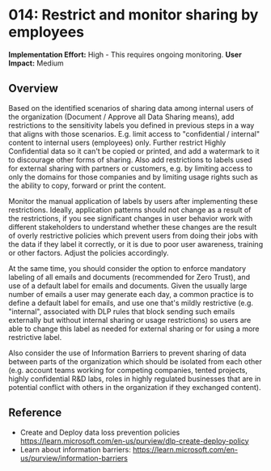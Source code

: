 # 014: Restrict and monitor sharing by employees

**Implementation Effort:** High - This requires ongoing monitoring.
**User Impact:** Medium

## Overview

Based on the identified scenarios of sharing data among internal users of the organization (Document / Approve all Data Sharing means), add restrictions to the sensitivity labels you defined in previous steps in a way that aligns with those scenarios. E.g. limit access to "confidential / internal" content to internal users (employees) only. Further restrict Highly Confidential data so it can't be copied or printed, and add a watermark to it to discourage other forms of sharing. 
Also add restrictions to labels used for external sharing with partners or customers, e.g. by limiting access to only the domains for those companies and by limiting usage rights such as the ability to copy, forward or print the content. 

Monitor the manual application of labels by users after implementing these restrictions. Ideally, application patterns should not change as a result of the restrictions, if you see significant changes in user behavior work with different stakeholders to understand whether these changes are the result of overly restrictive policies which prevent users from doing their jobs with the data if they label it correctly, or it is due to poor user awareness, training or other factors. Adjust the policies accordingly. 

At the same time, you should consider the option to enforce mandatory labeling of all emails and documents (recommended for Zero Trust), and use of a default label for emails and documents. Given the usually large number of emails a user may generate each day, a common practice is to define a default label for emails, and use one that's mildly restrictive (e.g. "internal", associated with DLP rules that block sending such emails externally but without internal sharing or usage restrictions) so users are able to change this label as needed for external sharing or for using a more restrictive label.  

Also consider the use of Information Barriers to prevent sharing of data between parts of the organization which should be isolated from each other (e.g. account teams working for competing companies, tented projects, highly confidential R&D labs, roles in highly regulated businesses that are in potential conflict with others in the organization if they exchanged content).

## Reference

* Create and Deploy data loss prevention policies https://learn.microsoft.com/en-us/purview/dlp-create-deploy-policy
* Learn about information barriers: https://learn.microsoft.com/en-us/purview/information-barriers

